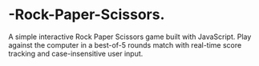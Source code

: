 # -Rock-Paper-Scissors.
A simple interactive Rock Paper Scissors game built with JavaScript. Play against the computer in a best-of-5 rounds match with real-time score tracking and case-insensitive user input.
